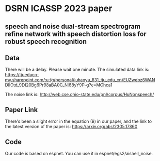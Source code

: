 # DSRN ICASSP 2023 paper
## speech and noise dual-stream spectrogram refine network with speech distortion loss for robust speech recognition
## Data
There will be a delay. Please wait one minute.
The simulated data link is: https://tjueducn-my.sharepoint.com/:u:/g/personal/luhaoyu_831_tju_edu_cn/EUZwebz6WANDllOtd_9DI20Bg6Pr98aBA0C_Ni68yY9P-g?e=MChca1

The noise link is: http://web.cse.ohio-state.edu/pnl/corpus/HuNonspeech/
## Paper Link
There's been a slight error in the equation (9) in our paper, and the link to the latest version of the paper is: https://arxiv.org/abs/2305.17860

## Code
Our code is based on espnet. You can use it in espnet/egs2/aishell_noise.
